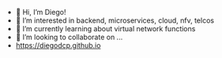 - 👋 Hi, I’m Diego!
- 👀 I’m interested in backend, microservices, cloud, nfv, telcos
- 🌱 I’m currently learning about virtual network functions
- 💞️ I’m looking to collaborate on ...
- https://diegodcp.github.io

<!---
diegodcp/diegodcp is a ✨ special ✨ repository because its `README.md` (this file) appears on your GitHub profile.
You can click the Preview link to take a look at your changes.
--->
